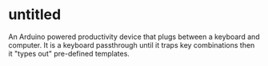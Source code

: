 # untitled
An Arduino powered productivity device that plugs between a keyboard and computer. It is a keyboard passthrough until it traps key combinations then it "types out" pre-defined templates.
